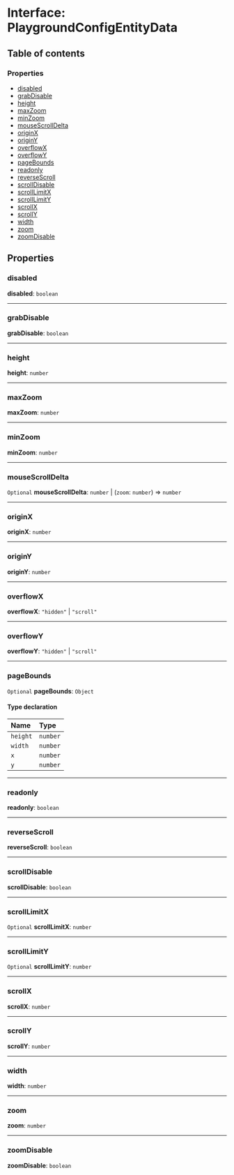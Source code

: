 # Interface: PlaygroundConfigEntityData

## Table of contents

### Properties

* [disabled](/en/auto-docs/playground-react/interfaces/PlaygroundConfigEntityData.md#disabled)
* [grabDisable](/en/auto-docs/playground-react/interfaces/PlaygroundConfigEntityData.md#grabdisable)
* [height](/en/auto-docs/playground-react/interfaces/PlaygroundConfigEntityData.md#height)
* [maxZoom](/en/auto-docs/playground-react/interfaces/PlaygroundConfigEntityData.md#maxzoom)
* [minZoom](/en/auto-docs/playground-react/interfaces/PlaygroundConfigEntityData.md#minzoom)
* [mouseScrollDelta](/en/auto-docs/playground-react/interfaces/PlaygroundConfigEntityData.md#mousescrolldelta)
* [originX](/en/auto-docs/playground-react/interfaces/PlaygroundConfigEntityData.md#originx)
* [originY](/en/auto-docs/playground-react/interfaces/PlaygroundConfigEntityData.md#originy)
* [overflowX](/en/auto-docs/playground-react/interfaces/PlaygroundConfigEntityData.md#overflowx)
* [overflowY](/en/auto-docs/playground-react/interfaces/PlaygroundConfigEntityData.md#overflowy)
* [pageBounds](/en/auto-docs/playground-react/interfaces/PlaygroundConfigEntityData.md#pagebounds)
* [readonly](/en/auto-docs/playground-react/interfaces/PlaygroundConfigEntityData.md#readonly)
* [reverseScroll](/en/auto-docs/playground-react/interfaces/PlaygroundConfigEntityData.md#reversescroll)
* [scrollDisable](/en/auto-docs/playground-react/interfaces/PlaygroundConfigEntityData.md#scrolldisable)
* [scrollLimitX](/en/auto-docs/playground-react/interfaces/PlaygroundConfigEntityData.md#scrolllimitx)
* [scrollLimitY](/en/auto-docs/playground-react/interfaces/PlaygroundConfigEntityData.md#scrolllimity)
* [scrollX](/en/auto-docs/playground-react/interfaces/PlaygroundConfigEntityData.md#scrollx)
* [scrollY](/en/auto-docs/playground-react/interfaces/PlaygroundConfigEntityData.md#scrolly)
* [width](/en/auto-docs/playground-react/interfaces/PlaygroundConfigEntityData.md#width)
* [zoom](/en/auto-docs/playground-react/interfaces/PlaygroundConfigEntityData.md#zoom)
* [zoomDisable](/en/auto-docs/playground-react/interfaces/PlaygroundConfigEntityData.md#zoomdisable)

## Properties

### disabled

**disabled**: `boolean`

***

### grabDisable

**grabDisable**: `boolean`

***

### height

**height**: `number`

***

### maxZoom

**maxZoom**: `number`

***

### minZoom

**minZoom**: `number`

***

### mouseScrollDelta

`Optional` **mouseScrollDelta**: `number` | (`zoom`: `number`) => `number`

***

### originX

**originX**: `number`

***

### originY

**originY**: `number`

***

### overflowX

**overflowX**: `"hidden"` | `"scroll"`

***

### overflowY

**overflowY**: `"hidden"` | `"scroll"`

***

### pageBounds

`Optional` **pageBounds**: `Object`

#### Type declaration

| Name | Type |
| :------ | :------ |
| `height` | `number` |
| `width` | `number` |
| `x` | `number` |
| `y` | `number` |

***

### readonly

**readonly**: `boolean`

***

### reverseScroll

**reverseScroll**: `boolean`

***

### scrollDisable

**scrollDisable**: `boolean`

***

### scrollLimitX

`Optional` **scrollLimitX**: `number`

***

### scrollLimitY

`Optional` **scrollLimitY**: `number`

***

### scrollX

**scrollX**: `number`

***

### scrollY

**scrollY**: `number`

***

### width

**width**: `number`

***

### zoom

**zoom**: `number`

***

### zoomDisable

**zoomDisable**: `boolean`

